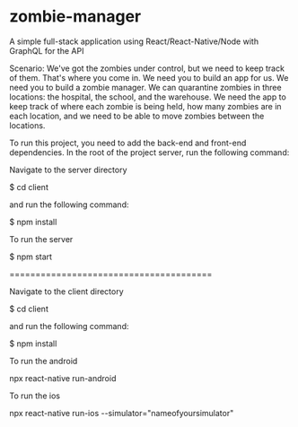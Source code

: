 # zombie-manager
A simple full-stack application using React/React-Native/Node with GraphQL for the API 

Scenario:
We've got the zombies under control, but we need to keep track of them. That's where you come in. We need you to build an app for us. We need you to build a zombie manager. We can quarantine zombies in three locations: the hospital, the school, and the warehouse. We need the app to keep track of where each zombie is being held, how many zombies are in each location, and we need to be able to move zombies between the locations.


To run this project, you need to add the back-end and front-end dependencies. In the root of the project server, run the following command:

Navigate to the server directory

$ cd client

and run the following command:

$ npm install

To run the server

$ npm start

=======================================

Navigate to the client directory

$ cd client

and run the following command:

$ npm install

To run the android

npx react-native run-android

To run the ios

npx react-native run-ios --simulator="nameofyoursimulator"
